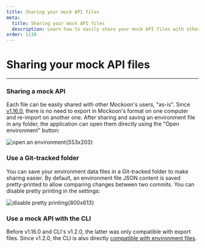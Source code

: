 ```yaml
---
title: Sharing your mock API files
meta:
  title: Sharing your mock API files
  description: Learn how to easily share your mock API files with other mockoon users, or use them with the CLI, and setup a git repository
order: 1110
---
```


# Sharing your mock API files

---

### Sharing a mock API

Each file can be easily shared with other Mockoon's users, "as-is". Since [v1.16.0](https://github.com/mockoon/mockoon/releases/tag/v1.16.0), there is no need to export in Mockoon's format on one computer and re-import on another one.
After sharing and saving an environment file in any folder, the application can open them directly using the "Open environment" button:

![open an environment{553x203}](/images/docs/v1.17.0/open-environment.png)

### Use a Git-tracked folder

You can save your environment data files in a Git-tracked folder to make sharing easier. By default, an environment file JSON content is saved pretty-printed to allow comparing changes between two commits.
You can disable pretty printing in the settings:

![disable pretty printing{800x613}](/images/docs/v1.17.0/storage-pretty-printing.png)

### Use a mock API with the CLI

Before v1.16.0 and CLI's v1.2.0, the latter was only compatible with export files. Since v1.2.0, the CLI is also directly [compatible with environment files](https://github.com/mockoon/mockoon/blob/main/packages/cli#use-your-mockoon-environment-file).
